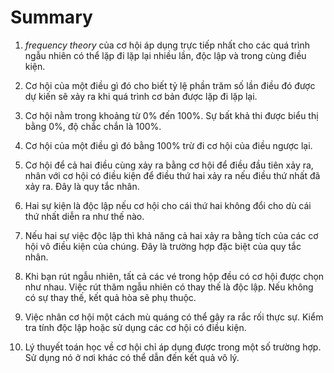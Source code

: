 # Summary

1. _frequency theory_ của cơ hội áp dụng trực tiếp nhất cho các quá trình ngẫu nhiên có thể lặp đi lặp lại nhiều lần, độc lập và trong cùng điều kiện.

2. Cơ hội của một điều gì đó cho biết tỷ lệ phần trăm số lần điều đó được dự kiến sẽ xảy ra khi quá trình cơ bản được lặp đi lặp lại.

3. Cơ hội nằm trong khoảng từ 0% đến 100%. Sự bất khả thi được biểu thị bằng 0%, độ chắc chắn là 100%.

4. Cơ hội của một điều gì đó bằng 100% trừ đi cơ hội của điều ngược lại.

5. Cơ hội để cả hai điều cùng xảy ra bằng cơ hội để điều đầu tiên xảy ra, nhân với cơ hội có điều kiện để điều thứ hai xảy ra nếu điều thứ nhất đã xảy ra. Đây là quy tắc nhân.

6. Hai sự kiện là độc lập nếu cơ hội cho cái thứ hai không đổi cho dù cái thứ nhất diễn ra như thế nào.

7. Nếu hai sự việc độc lập thì khả năng cả hai xảy ra bằng tích của các cơ hội vô điều kiện của chúng. Đây là trường hợp đặc biệt của quy tắc nhân.

8. Khi bạn rút ngẫu nhiên, tất cả các vé trong hộp đều có cơ hội được chọn như nhau. Việc rút thăm ngẫu nhiên có thay thế là độc lập. Nếu không có sự thay thế, kết quả hòa sẽ phụ thuộc.

9. Việc nhân cơ hội một cách mù quáng có thể gây ra rắc rối thực sự. Kiểm tra tính độc lập hoặc sử dụng các cơ hội có điều kiện.

10. Lý thuyết toán học về cơ hội chỉ áp dụng được trong một số trường hợp. Sử dụng nó ở nơi khác có thể dẫn đến kết quả vô lý.
